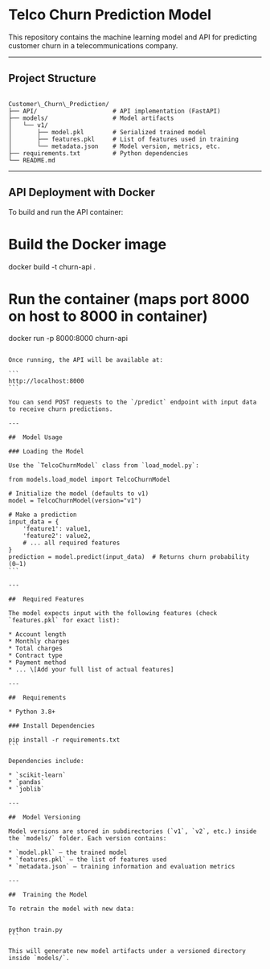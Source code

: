 # Telco Churn Prediction Model

This repository contains the machine learning model and API for predicting customer churn in a telecommunications company.

---

##  Project Structure

```

Customer\_Churn\_Prediction/
├── API/                     # API implementation (FastAPI)
├── models/                  # Model artifacts
│   └── v1/
│       ├── model.pkl        # Serialized trained model
│       ├── features.pkl     # List of features used in training
│       └── metadata.json    # Model version, metrics, etc.
├── requirements.txt         # Python dependencies
└── README.md

````

---

##  API Deployment with Docker

To build and run the API container:


# Build the Docker image
docker build -t churn-api .

# Run the container (maps port 8000 on host to 8000 in container)
docker run -p 8000:8000 churn-api
````

Once running, the API will be available at:

```
http://localhost:8000
```

You can send POST requests to the `/predict` endpoint with input data to receive churn predictions.

---

##  Model Usage

### Loading the Model

Use the `TelcoChurnModel` class from `load_model.py`:

from models.load_model import TelcoChurnModel

# Initialize the model (defaults to v1)
model = TelcoChurnModel(version="v1")

# Make a prediction
input_data = {
    'feature1': value1,
    'feature2': value2,
    # ... all required features
}
prediction = model.predict(input_data)  # Returns churn probability (0–1)
```

---

##  Required Features

The model expects input with the following features (check `features.pkl` for exact list):

* Account length
* Monthly charges
* Total charges
* Contract type
* Payment method
* ... \[Add your full list of actual features]

---

##  Requirements

* Python 3.8+

### Install Dependencies

pip install -r requirements.txt
```

Dependencies include:

* `scikit-learn`
* `pandas`
* `joblib`

---

##  Model Versioning

Model versions are stored in subdirectories (`v1`, `v2`, etc.) inside the `models/` folder. Each version contains:

* `model.pkl` — the trained model
* `features.pkl` — the list of features used
* `metadata.json` — training information and evaluation metrics

---

##  Training the Model

To retrain the model with new data:


python train.py
```

This will generate new model artifacts under a versioned directory inside `models/`.
